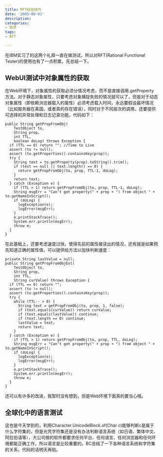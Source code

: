 ```yaml
---
title: RFT经验技巧
date: '2005-08-01'
description:
categories:
- 技术
tags:
- RFT

---
```


在IBM实习了的这两个礼拜一直在做测试，所以对RFT(Rational Functional Tester)的使用也有了一点积累，先总结一下。

## WebUI测试中对象属性的获取

在Web环境下，对象属性的获取必须分情况考虑，而不是直接调用.getProperty方法。对于静态对象属性，只要考虑对象捕捉失败的情况就可以了，但是对于动态对象属性（即依赖浏览器载入的属性）必须考虑载入时间，永远要假设最坏情况（比如服务器在美国，或者真的存在错误），同时对于不同层次的调用，还要提供可选择的异常处理和日志记录功能，代码如下：

	public String getPropFromObj(
	    TestObject to,
	    String prop,
	    int TTL,
	    boolean doLog) throws Exception {
 	  if (TTL == 0) return ""; //Time to Live
 	  assert (to != null);
 	  assert (to.getProperties().containsKey(prop));
 	  try {
  	    String text = to.getProperty(prop).toString().trim();
  	    if (text == null || text.length() == 0) {
   	      return getPropFromObj(to, prop, TTL-1, doLog);
  	    }
  	    return text;
 	  } catch (Exception e) {
  	    if (TTL > 1) return getPropFromObj(to, prop, TTL-1, doLog);
  	    String msgErr = "Can't get property(" + prop + ") from object " + to.getNameInScript();
  	    if (doLog) {
   	      logException(e);
  	      logError(msgErr);
  	    }
  	    e.printStackTrace();
  	    System.err.println(msgErr);
  	    throw e;
 	  }
	}

在此基础上，还要考虑速度过快，使得先前的属性被读出的情况，还有就是如果预先知道正确的属性值，可以提供给方法以加快判断速度：

	private String lastValue = null;
	public String getPropFromObjExt(
	    TestObject to,
	    String prop,
	    int TTL,
	    String curValue) throws Exception {
	  if (TTL == 0) return "";
	  assert (to != null);
	  assert (to.getProperties().containsKey(prop));
	  try {
	    while (TTL-- > 0) {
	      String text = getPropFromObj(to, prop, 1, false);
	      if (text.equals(curValue)) return curValue;
	      if (text.equals(lastValue)) continue;
	      if (text.length == 0) continue;
	      lastValue = text;
	      return text;
	    }
	  } catch (Exception e) {
	    if (TTL > 1) return getPropFromObj(to, prop, TTL, doLog);
	    String msgErr = "Can't get property(" + prop + ") from object " + to.getNameInScript();
	    if (doLog) {
	      logException(e);
	      logError(msgErr);
	    }
	    e.printStackTrace();
	    System.err.println(msgErr);
	    throw e;
	  }
	}

还可以有许多的改进，我暂时没有想到，但是Web环境下面真的要当心哦。
 
## 全球化中的语言测试

这也是今天学到的，利用Character.UnicodeBlock.of(Char c)能够判断c是属于什么字符集的，但是光凭字符集还是没有办法判断语言系统（如日语、繁体中文、阿拉伯语等），大公司做的软件都要求任何平台、任何语言、任何浏览器和任何环境都能正确工作，所以语言是比较重要的。BC总结了一下各种语言系统和字符集的关系，代码的话明天再贴。
